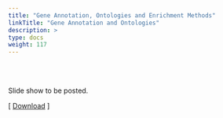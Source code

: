 ```yaml
---
title: "Gene Annotation, Ontologies and Enrichment Methods"
linkTitle: "Gene Annotation and Ontologies"
description: >
type: docs
weight: 117
---
```


<br></br>

Slide show to be posted.

[ [Download](...) ]




